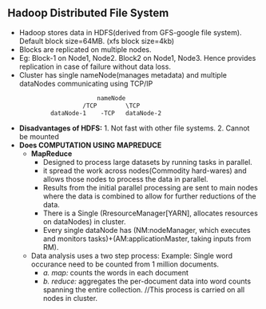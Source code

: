 ## Hadoop Distributed File System
- Hadoop stores data in HDFS(derived from GFS-google file system). Default block size=64MB. (xfs block size=4kb)
- Blocks are replicated on multiple nodes. 
- Eg: Block-1 on Node1, Node2. Block2 on Node1, Node3. Hence provides replication in case of failure without data loss. 
- Cluster has single nameNode(manages metadata) and multiple dataNodes communicating using TCP/IP
```html
                         nameNode
                     /TCP        \TCP
            dataNode-1    -TCP   dataNode-2
```
- **Disadvantages of HDFS:**     1. Not fast with other file systems.    2. Cannot be mounted
- **Does COMPUTATION USING MAPREDUCE**
  - **MapReduce**
    - Designed to process large datasets by running tasks in parallel. 
    - it spread the work across nodes(Commodity hard-wares) and allows those nodes to process the data in parallel. 
    - Results from the initial parallel processing are sent to main nodes where the data is combined to allow for further reductions of the data.
    - There is a Single (RresourceManager[YARN], allocates resources on dataNodes) in cluster. 
    - Every single dataNode has (NM:nodeManager, which executes and monitors tasks)+(AM:applicationMaster, taking inputs from RM).
  - Data analysis uses a two step process: Example: Single word occurance need to be counted from 1 million documents.
    - *a. map:* counts the words in each document        
    - *b. reduce:* aggregates the per-document data into word counts spanning the entire collection.    //This process is carried on all nodes in cluster.
